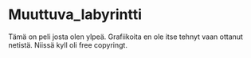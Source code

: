 # Muuttuva_labyrintti
Tämä on peli josta olen ylpeä. Grafiikoita en ole itse tehnyt vaan ottanut netistä. Niissä kyll oli free copyringt. 
